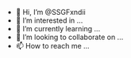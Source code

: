 - 👋 Hi, I’m @SSGFxndii
- 👀 I’m interested in ...
- 🌱 I’m currently learning ...
- 💞️ I’m looking to collaborate on ...
- 📫 How to reach me ...

<!---
SSGFxndii/SSGFxndii is a ✨ special ✨ repository because its `README.md` (this file) appears on your GitHub profile.
You can click the Preview link to take a look at your changes.
--->
